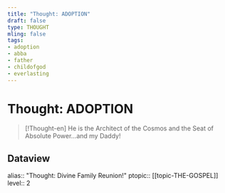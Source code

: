 ```yaml
---
title: "Thought: ADOPTION"
draft: false
type: THOUGHT
mling: false
tags:
- adoption
- abba
- father
- childofgod
- everlasting
---
```

# Thought: ADOPTION
> [!Thought-en]
> He is the Architect of the Cosmos and the Seat of Absolute Power...and my Daddy!

## Dataview
alias:: "Thought: Divine Family Reunion!"
ptopic:: [[topic-THE-GOSPEL]]
level:: 2